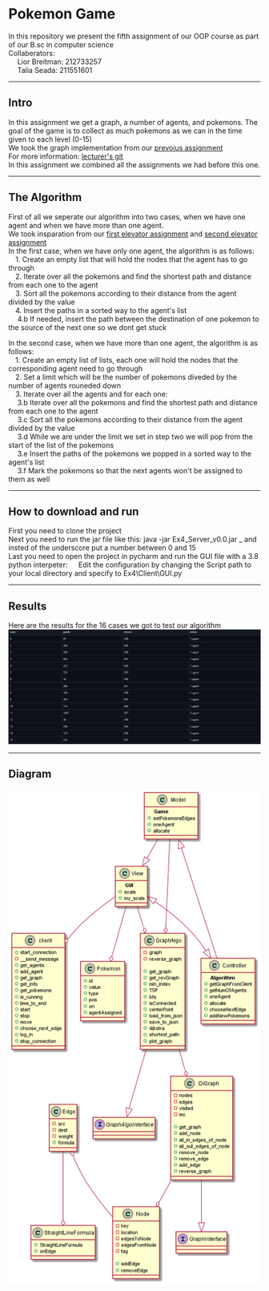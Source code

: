 # Pokemon Game
In this repository we present the fifth assignment of our OOP course as part of our B.sc in computer science </br>
Collaberators: </br>
&emsp;  Lior Breitman: 212733257 </br>
&emsp;  Talia Seada: 211551601 </br>

---------------------------------------------------
## Intro
In this assignment we get a graph, a number of agents, and pokemons. The goal of the game is to collect as much pokemons as we can in the time given to each level (0-15) </br>
We took the graph implementation from our [prevoius assignment](https://github.com/TaliaSeada/Ex3_OOP) </br>
For more information: [lecturer's git](https://github.com/benmoshe/OOP_2021/tree/main/Assignments/Ex4) </br>
In this assignment we combined all the assignments we had before this one.

----------------------------
## The Algorithm </br>
First of all we seperate our algorithm into two cases, when we have one agent and when we have more than one agent.  </br>
We took insparation from our [first elevator assignment](https://github.com/TaliaSeada/Ex0_OOP) and [second elevator assignment](https://github.com/TaliaSeada/Ex1_OOP) </br>
In the first case, when we have only one agent, the algorithm is as follows: </br>
&emsp;1. Create an empty list that will hold the nodes that the agent has to go through </br>
&emsp;2. Iterate over all the pokemons and find the shortest path and distance from each one to the agent </br>
&emsp;3. Sort all the pokemons according to their distance from the agent divided by the value </br>
&emsp;4. Insert the paths in a sorted way to the agent's list </br>
&emsp;  4.b If needed, insert the path between the destination of one pokemon to the source of the next one so we dont get stuck </br>


In the second case, when we have more than one agent, the algorithm is as follows: </br>
&emsp;1. Create an empty list of lists, each one will hold the nodes that the corresponding agent need to go through </br>
&emsp;2. Set a limit which will be the number of pokemons diveded by the number of agents rouneded down </br>
&emsp;3. Iterate over all the agents and for each one: </br>
&emsp;  3.b  Iterate over all the pokemons and find the shortest path and distance from each one to the agent </br>
&emsp;  3.c  Sort all the pokemons according to their distance from the agent divided by the value </br>
&emsp;  3.d  While we are under the limit we set in step two we will pop from the start of the list of the pokemons </br>
&emsp;  3.e  Insert the paths of the pokemons we popped in a sorted way to the agent's list </br>
&emsp;  3.f  Mark the pokemons so that the next agents won't be assigned to them as well </br>


--------------------------------------
## How to download and run </br>
First you need to clone the project </br>
Next you need to run the jar file like this: java -jar Ex4_Server_v0.0.jar _ and insted of the underscore put a number between 0 and 15 </br>
Last you need to open the project in pycharm and run the GUI file with a 3.8 python interpeter:
&emsp; Edit the configuration by changing the Script path to your local directory and specify to Ex4\Client\GUI.py

-----------------
## Results
Here are the results for the 16 cases we got to test our algorithm
![Result](https://github.com/LiorBreitman8234/Ex4_oop/blob/master/Client/picturs/results.png)

------------------------
## Diagram
![Diagram](https://github.com/LiorBreitman8234/Ex4_oop/blob/master/Client/picturs/diagram.png)

